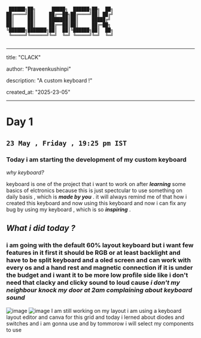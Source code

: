 ```
 ██████╗██╗      █████╗  ██████╗██╗  ██╗
██╔════╝██║     ██╔══██╗██╔════╝██║ ██╔╝
██║     ██║     ███████║██║     █████╔╝ 
██║     ██║     ██╔══██║██║     ██╔═██╗ 
╚██████╗███████╗██║  ██║╚██████╗██║  ██╗
 ╚═════╝╚══════╝╚═╝  ╚═╝ ╚═════╝╚═╝  ╚═╝
                                        
```

---
title: "CLACK"

author: "Praveenkushinpi"

description: "A custom keyboard !"

created_at: "2025-23-05"

---

# Day 1
## `23 May , Friday , 19:25 pm IST`
### Today i am starting the development of my custom keyboard 

*why keyboard?*

keyboard is one of the project that i want to work on after __*learning*__ some basics of elctronics because this is just spectcular to use something on daily basis , which is __*made by you*__ . it will always remind me of that how i created this keyboard and now using this keyboard and now i can fix any bug by using my keyboard , which is so __*inspiring*__ . 

## __*What i did today ?*__
### i am going with the default 60% layout keyboard but i want few features in it first it should be RGB or at least backlight and have to be split keyboard and a oled screen and can work with every os and a hand rest and magnetic connection if it is under the budget and i want it to be more low profile side like i don't need that clacky and clicky sound to loud cause *i don't my neighbour knock my door at 2am complaining about keyboard sound*
![image](https://github.com/user-attachments/assets/6cbea5d1-a0fc-42e2-b973-9c2fd7c0ba58)
![image](https://github.com/user-attachments/assets/07204b53-c241-459e-96bc-819926191b5d)
I am still working on my layout i am using a keyboard layout editor and canva for this grid and today i lerned about diodes and switches and i am gonna use and by tommorow i will select my components to use

